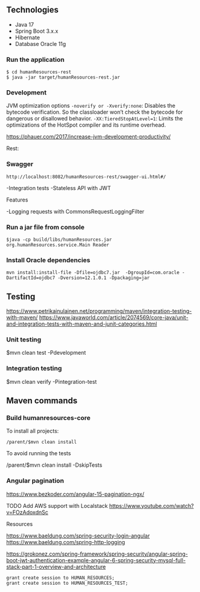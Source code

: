 ## Technologies

- Java 17
- Spring Boot 3.x.x
- Hibernate 
- Database Oracle 11g 


### Run the application
```
$ cd humanResources-rest
$ java -jar target/humanResources-rest.jar
```

### Development

JVM optimization options
```-noverify or -Xverify:none```: Disables the bytecode verification. So the classloader won’t check the bytecode for dangerous or disallowed behavior.
```-XX:TieredStopAtLevel=1```: Limits the optimizations of the HotSpot compiler and its runtime overhead.


https://phauer.com/2017/increase-jvm-development-productivity/





Rest:

### Swagger
```
http://localhost:8082/humanResources-rest/swagger-ui.html#/
```

-Integration tests
-Stateless API with JWT



Features

-Logging requests with CommonsRequestLoggingFilter



### Run a jar file from console
```
$java -cp build/libs/humanResources.jar org.humanResources.service.Main Reader
```

### Install Oracle dependencies
```
mvn install:install-file -Dfile=ojdbc7.jar  -DgroupId=com.oracle -DartifactId=ojdbc7 -Dversion=12.1.0.1 -Dpackaging=jar
```

## Testing
https://www.petrikainulainen.net/programming/maven/integration-testing-with-maven/
https://www.javaworld.com/article/2074569/core-java/unit-and-integration-tests-with-maven-and-junit-categories.html

### Unit testing

$mvn clean test -Pdevelopment

### Integration testing
$mvn clean verify -Pintegration-test


## Maven commands

### Build humanresources-core

To install all projects:

```
/parent/$mvn clean install
```

To avoid running the tests

/parent/$mvn clean install -DskipTests



### Angular pagination
https://www.bezkoder.com/angular-15-pagination-ngx/

TODO
Add AWS support with Localstack
https://www.youtube.com/watch?v=FOzAdoxdnSc


Resources

https://www.baeldung.com/spring-security-login-angular
https://www.baeldung.com/spring-http-logging

https://grokonez.com/spring-framework/spring-security/angular-spring-boot-jwt-authentication-example-angular-6-spring-security-mysql-full-stack-part-1-overview-and-architecture


```
grant create session to HUMAN_RESOURCES;
grant create session to HUMAN_RESOURCES_TEST;
```